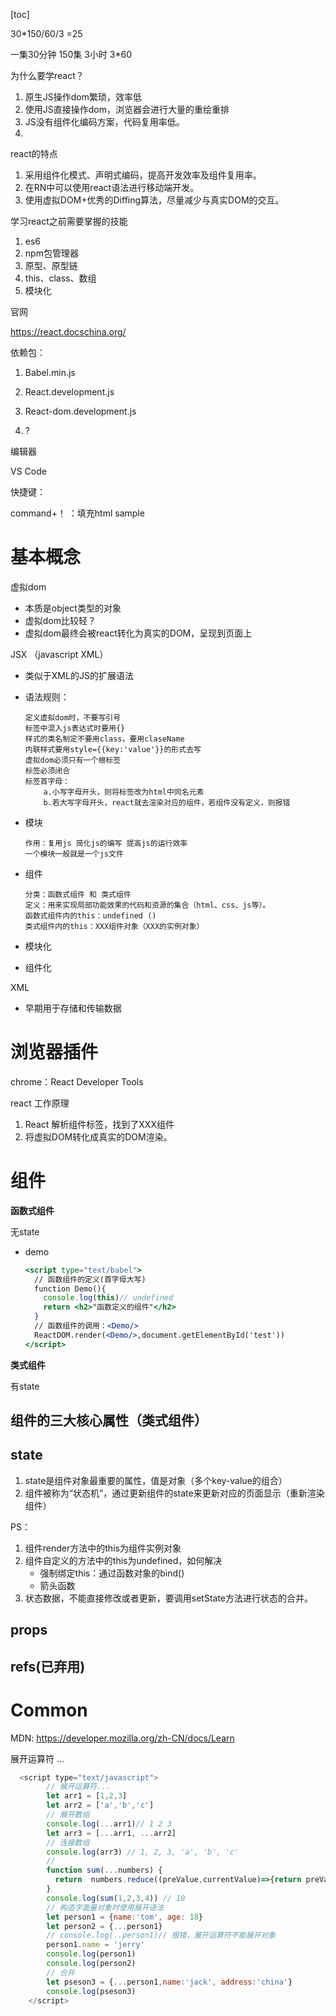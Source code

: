 [toc]

30*150/60/3 =25

一集30分钟 150集 3小时 3*60

为什么要学react？

1. 原生JS操作dom繁琐，效率低
2. 使用JS直接操作dom，浏览器会进行大量的重绘重排
3. JS没有组件化编码方案，代码复用率低。
4. 



react的特点

1. 采用组件化模式、声明式编码，提高开发效率及组件复用率。
2. 在RN中可以使用react语法进行移动端开发。
3. 使用虚拟DOM+优秀的Diffing算法，尽量减少与真实DOM的交互。



学习react之前需要掌握的技能

1. es6
2. npm包管理器
3. 原型、原型链
4. this、class、数组
5. 模块化



官网

https://react.docschina.org/



依赖包：

1. Babel.min.js

2. React.development.js

3. React-dom.development.js

4. ?

   





编辑器

VS Code

快捷键：

command+！ ：填充html sample



# 基本概念

虚拟dom

- 本质是object类型的对象
- 虚拟dom比较轻？
- 虚拟dom最终会被react转化为真实的DOM，呈现到页面上

JSX （javascript XML）

- 类似于XML的JS的扩展语法

- 语法规则：

  ```
  定义虚拟dom时，不要写引号
  标签中混入js表达式时要用{}
  样式的类名制定不要用class，要用claseName
  内联样式要用style={{key:'value'}}的形式去写
  虚拟dom必须只有一个根标签
  标签必须闭合
  标签首字母：
      a.小写字母开头，则将标签改为html中同名元素
      b.若大写字母开头，react就去渲染对应的组件，若组件没有定义，则报错
  
  ```

- 模块

  ```
  作用：复用js 简化js的编写 提高js的运行效率
  一个模块一般就是一个js文件
  
  ```

  

- 组件

  ```
  分类：函数式组件 和 类式组件
  定义：用来实现局部功能效果的代码和资源的集合（html、css、js等）。
  函数式组件内的this：undefined ()
  类式组件内的this：XXX组件对象（XXX的实例对象）
  ```

  

- 模块化

- 组件化

XML

- 早期用于存储和传输数据



# 浏览器插件

chrome：React Developer Tools



react 工作原理

1. React 解析组件标签，找到了XXX组件
2. 将虚拟DOM转化成真实的DOM渲染。

# 组件

**函数式组件**

无state

- demo

  ```jsx
  <script type="text/babel">
    // 函数组件的定义(首字母大写)
    function Demo(){
      console.log(this)// undefined
      return <h2>"函数定义的组件"</h2>
    }
    // 函数组件的调用：<Demo/>
    ReactDOM.render(<Demo/>,document.getElementById('test'))
  </script>
  ```

**类式组件**

有state



## 组件的三大核心属性（类式组件）

## state

1. state是组件对象最重要的属性，值是对象（多个key-value的组合）
2. 组件被称为“状态机”，通过更新组件的state来更新对应的页面显示（重新渲染组件）

PS：

1. 组件render方法中的this为组件实例对象
2. 组件自定义的方法中的this为undefined，如何解决
   - 强制绑定this：通过函数对象的bind()
   - 箭头函数
3. 状态数据，不能直接修改或者更新，要调用setState方法进行状态的合并。

## props



## refs(已弃用)





# Common

MDN: https://developer.mozilla.org/zh-CN/docs/Learn

展开运算符 ...

```js
  <script type="text/javascript">
        // 展开运算符...
        let arr1 = [1,2,3]
        let arr2 = ['a','b','c']
        // 展开数组
        console.log(...arr1)// 1 2 3
        let arr3 = [...arr1, ...arr2]
        // 连接数组
        console.log(arr3) // 1, 2, 3, 'a', 'b', 'c'
        //
        function sum(...numbers) {
          return  numbers.reduce((preValue,currentValue)=>{return preValue+currentValue})
        }
        console.log(sum(1,2,3,4)) // 10
        // 构造字面量对象时使用展开语法
        let person1 = {name:'tom', age: 18}
        let person2 = {...person1}
        // console.log(..person1)// 报错，展开运算符不能展开对象
        person1.name = 'jerry'
        console.log(person1)
        console.log(person2)
        // 合并
        let pseson3 = {...person1,name:'jack', address:'china'}
        console.log(pseson3)
    </script>
```


